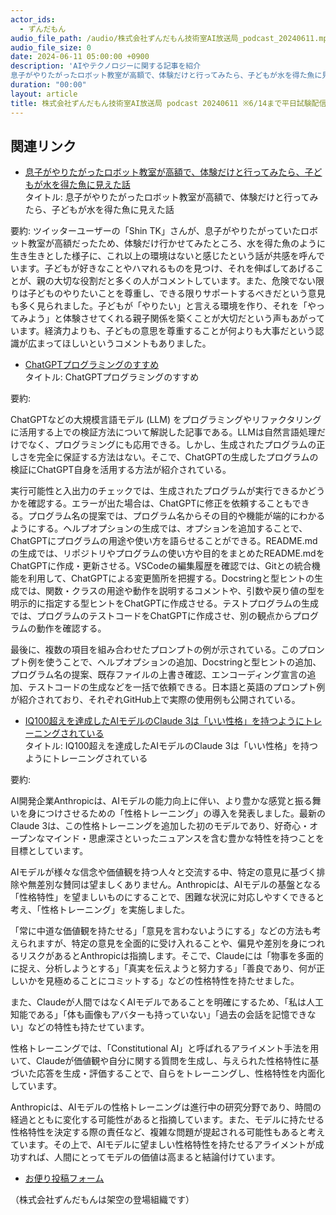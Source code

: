 ```yaml
---
actor_ids:
  - ずんだもん
audio_file_path: /audio/株式会社ずんだもん技術室AI放送局_podcast_20240611.mp3
audio_file_size: 0
date: 2024-06-11 05:00:00 +0900
description: 'AIやテクノロジーに関する記事を紹介  
息子がやりたがったロボット教室が高額で、体験だけと行ってみたら、子どもが水を得た魚に見えた話、ChatGPTプログラミングのすすめ、IQ100超えを達成したAIモデルのClaude 3は「いい性格」を持つようにトレーニングされている、'
duration: "00:00"
layout: article
title: 株式会社ずんだもん技術室AI放送局 podcast 20240611 ※6/14まで平日試験配信中
---
```


## 関連リンク


- [息子がやりたがったロボット教室が高額で、体験だけと行ってみたら、子どもが水を得た魚に見えた話](https://togetter.com/li/2381383)  
タイトル: 息子がやりたがったロボット教室が高額で、体験だけと行ってみたら、子どもが水を得た魚に見えた話

要約: ツイッターユーザーの「Shin TK」さんが、息子がやりたがっていたロボット教室が高額だったため、体験だけ行かせてみたところ、水を得た魚のように生き生きとした様子に、これ以上の環境はないと感じたという話が共感を呼んでいます。子どもが好きなことやハマれるものを見つけ、それを伸ばしてあげることが、親の大切な役割だと多くの人がコメントしています。また、危険でない限りは子どものやりたいことを尊重し、できる限りサポートするべきだという意見も多く見られました。子どもが「やりたい」と言える環境を作り、それを「やってみよう」と体験させてくれる親子関係を築くことが大切だという声もあがっています。経済力よりも、子どもの意思を尊重することが何よりも大事だという認識が広まってほしいというコメントもありました。


- [ChatGPTプログラミングのすすめ](https://zenn.dev/nobucshirai/articles/chatgpt_programming)  
タイトル: ChatGPTプログラミングのすすめ

要約: 

ChatGPTなどの大規模言語モデル (LLM) をプログラミングやリファクタリングに活用する上での検証方法について解説した記事である。LLMは自然言語処理だけでなく、プログラミングにも応用できる。しかし、生成されたプログラムの正しさを完全に保証する方法はない。そこで、ChatGPTの生成したプログラムの検証にChatGPT自身を活用する方法が紹介されている。

実行可能性と入出力のチェックでは、生成されたプログラムが実行できるかどうかを確認する。エラーが出た場合は、ChatGPTに修正を依頼することもできる。プログラム名の提案では、プログラム名からその目的や機能が端的にわかるようにする。ヘルプオプションの生成では、オプションを追加することで、ChatGPTにプログラムの用途や使い方を語らせることができる。README.mdの生成では、リポジトリやプログラムの使い方や目的をまとめたREADME.mdをChatGPTに作成・更新させる。VSCodeの編集履歴を確認では、Gitとの統合機能を利用して、ChatGPTによる変更箇所を把握する。Docstringと型ヒントの生成では、関数・クラスの用途や動作を説明するコメントや、引数や戻り値の型を明示的に指定する型ヒントをChatGPTに作成させる。テストプログラムの生成では、プログラムのテストコードをChatGPTに作成させ、別の観点からプログラムの動作を確認する。

最後に、複数の項目を組み合わせたプロンプトの例が示されている。このプロンプト例を使うことで、ヘルプオプションの追加、Docstringと型ヒントの追加、プログラム名の提案、既存ファイルの上書き確認、エンコーディング宣言の追加、テストコードの生成などを一括で依頼できる。日本語と英語のプロンプト例が紹介されており、それぞれGitHub上で実際の使用例も公開されている。


- [IQ100超えを達成したAIモデルのClaude 3は「いい性格」を持つようにトレーニングされている](https://gigazine.net/news/20240610-claude-character-training/)  
タイトル: IQ100超えを達成したAIモデルのClaude 3は「いい性格」を持つようにトレーニングされている

要約: 

AI開発企業Anthropicは、AIモデルの能力向上に伴い、より豊かな感覚と振る舞いを身につけさせるための「性格トレーニング」の導入を発表しました。最新のClaude 3は、この性格トレーニングを追加した初のモデルであり、好奇心・オープンなマインド・思慮深さといったニュアンスを含む豊かな特性を持つことを目標としています。

AIモデルが様々な信念や価値観を持つ人々と交流する中、特定の意見に基づく排除や無差別な賛同は望ましくありません。Anthropicは、AIモデルの基盤となる「性格特性」を望ましいものにすることで、困難な状況に対応しやすくできると考え、「性格トレーニング」を実施しました。

「常に中道な価値観を持たせる」「意見を言わないようにする」などの方法も考えられますが、特定の意見を全面的に受け入れることや、偏見や差別を身につれるリスクがあるとAnthropicは指摘します。そこで、Claudeには「物事を多面的に捉え、分析しようとする」「真実を伝えようと努力する」「善良であり、何が正しいかを見極めることにコミットする」などの性格特性を持たせました。

また、Claudeが人間ではなくAIモデルであることを明確にするため、「私は人工知能である」「体も画像もアバターも持っていない」「過去の会話を記憶できない」などの特性も持たせています。

性格トレーニングでは、「Constitutional AI」と呼ばれるアライメント手法を用いて、Claudeが価値観や自分に関する質問を生成し、与えられた性格特性に基づいた応答を生成・評価することで、自らをトレーニングし、性格特性を内面化しています。

Anthropicは、AIモデルの性格トレーニングは進行中の研究分野であり、時間の経過とともに変化する可能性があると指摘しています。また、モデルに持たせる性格特性を決定する際の責任など、複雑な問題が提起される可能性もあると考えています。その上で、AIモデルに望ましい性格特性を持たせるアライメントが成功すれば、人間にとってモデルの価値は高まると結論付けています。



- [お便り投稿フォーム](https://forms.gle/ffg4JTfqdiqK62qf9)

（株式会社ずんだもんは架空の登場組織です）
